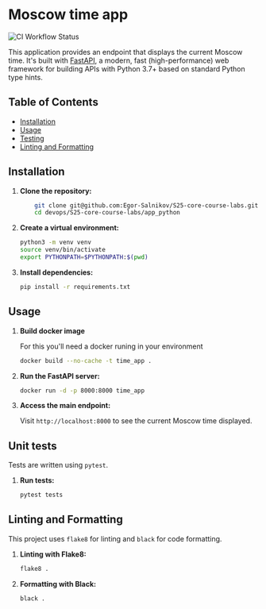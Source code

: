 # Moscow time app

![CI Workflow Status](https://github.com/Egor-Salnikov/S25-core-course-labs/ci/badge.svg)

This application provides an endpoint that displays the current Moscow time. It's built with [FastAPI](https://fastapi.tiangolo.com/), a modern, fast (high-performance) web framework for building APIs with Python 3.7+ based on standard Python type hints.

## Table of Contents

- [Installation](#installation)
- [Usage](#usage)
- [Testing](#testing)
- [Linting and Formatting](#linting-and-formatting)

## Installation

1. **Clone the repository:**

    ```bash
        git clone git@github.com:Egor-Salnikov/S25-core-course-labs.git
        cd devops/S25-core-course-labs/app_python
    ```

2. **Create a virtual environment:**

    ```bash
    python3 -m venv venv
    source venv/bin/activate
    export PYTHONPATH=$PYTHONPATH:$(pwd)
    ```

3. **Install dependencies:**

    ```bash
    pip install -r requirements.txt
    ```

## Usage
1. **Build docker image**

    For this you'll need a docker runing in your environment

    ```bash
    docker build --no-cache -t time_app .
    ```

2. **Run the FastAPI server:**

    ```bash
    docker run -d -p 8000:8000 time_app
    ```

3. **Access the main endpoint:**

    Visit `http://localhost:8000` to see the current Moscow time displayed.

## Unit tests

Tests are written using `pytest`.

1. **Run tests:**

    ```bash
    pytest tests
    ```

## Linting and Formatting

This project uses `flake8` for linting and `black` for code formatting.

1. **Linting with Flake8:**

    ```bash
    flake8 .
    ```

2. **Formatting with Black:**

    ```bash
    black .
    ```
